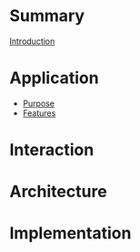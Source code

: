 # Summary

[Introduction](./INTRODUCTION.md)

# Application

- [Purpose](./application/purpose.md)
- [Features](./application/features.md)

# Interaction

# Architecture

# Implementation
